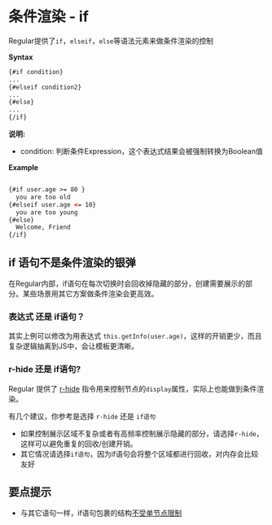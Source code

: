 
# 条件渲染 - if


Regular提供了`if`，`elseif`，`else`等语法元素来做条件渲染的控制

__Syntax__


```html
{#if condition}
...
{#elseif condition2}
...
{#else}
...
{/if}
```


__说明:__

- condition: 判断条件Expression，这个表达式结果会被强制转换为Boolean值


__Example__

```html

{#if user.age >= 80 }
  you are too old
{#elseif user.age <= 10}
  you are too young
{#else}
  Welcome, Friend
{/if}

```

<script async src="//jsfiddle.net/leeluolee/km05avj8/embed/js,result/"></script>



## if 语句不是条件渲染的银弹

在Regular内部，if语句在每次切换时会回收掉隐藏的部分，创建需要展示的部分。某些场景用其它方案做条件渲染会更高效。

### 表达式 还是 if语句？


其实上例可以修改为用表达式 `this.getInfo(user.age)`，这样的开销更少，而且复杂逻辑抽离到JS中，会让模板更清晰。


<script async src="//jsfiddle.net/leeluolee/3uhLq24n/embed/js,result/"></script>


### r-hide 还是 if语句?

Regular 提供了 [r-hide](../../reference/directive.html#r-hide) 指令用来控制节点的`display`属性，实际上也能做到条件渲染。

有几个建议，你参考是选择 `r-hide` 还是 `if语句`

- 如果控制展示区域不复杂或者有高频率控制展示隐藏的部分，请选择`r-hide`，这样可以避免重复的回收/创建开销。
- 其它情况请选择`if语句`，因为if语句会将整个区域都进行回收，对内存会比较友好



## 要点提示

- 与其它语句一样，if语句包裹的结构[不受单节点限制](./#wrap-limit)

